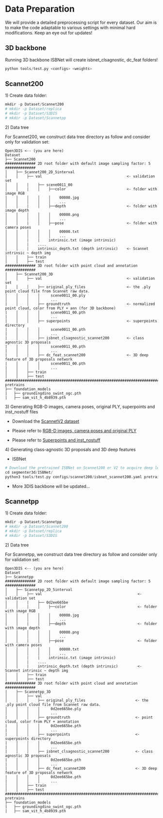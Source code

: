 # Data Preparation

We will provide a detailed preprocessing script for every dataset. Our aim is to make the code adaptable to various settings with minimal hard modifications. Keep an eye out for updates!
## 3D backbone

Running 3D backbone ISBNet will create isbnet_clsagnostic, dc_feat folders!

```python
python tools/test.py <configs> <weights>

```

## Scannet200
1\) Create data folder:
```python
mkdir -p Dataset/Scannet200
# mkdir -p Dataset/replica
# mkdir -p Dataset/S3DIS
# mkdir -p Dataset/Scannetpp

```
2\) Data tree

For Scannet200, we construct data tree directory as follow and consider only for validation set:

```
Open3DIS <-- (you are here)
Dataset
├── Scannet200
############## 2D root folder with default image sampling factor: 5 ##############
│    ├── Scannet200_2D_5interval 
│    │    ├── val                                       <- validation set
│    │    |    ├── scene0011_00
│    │    |    │    ├──color                            <- folder with image RGB
│    │    │    │    │    00000.jpg
│    │    │    │    │    ...
│    │    |    │    ├──depth                            <- folder with image depth
│    │    │    │    │    00000.png
│    │    │    │    │    ...
│    │    |    │    ├──pose                             <- folder with camera poses
│    │    │    │    │    00000.txt
│    │    │    │    │    ...
│    │    |    |    intrinsic.txt (image intrinsic)
│    │    |    ....
│    │    |    intrinsic_depth.txt (depth intrinsic)    <- Scannet intrinsic ~ depth img
│    │    ├── train
│    │    ├── test 
############## 3D root folder with point cloud and annotation ##############
|    ├── Scannet200_3D
│    │    ├── val                                       <- validation set
│    │    │    ├── original_ply_files                   <- the .ply point cloud file from Scannet raw data.
│    │    │    │     scene0011_00.ply
│    │    │    │     ...
|    │    │    ├── groundtruth                          <- normalized point cloud, color from PLY + ann (for 3D backbone)
|    │    │    │     scene0011_00.pth           
|    │    │    │     ...
|    │    │    ├── superpoints                          <- superpoints directory
|    │    │    │     scene0011_00.pth
|    │    │    │     ...
|    │    │    ├── isbnet_clsagnostic_scannet200        <- class agnostic 3D proposals
|    │    │    │     scene0011_00.pth
|    │    │    │     ...
|    │    │    ├── dc_feat_scannet200                   <- 3D deep feature of 3D proposals network
|    │    │    │     scene0011_00.pth
|    │    │    │     ...
│    │    ├── train
│    │    ├── test 
####################################################################################
pretrains
├── foundation_models
|   ├── groundingdino_swint_ogc.pth
|   ├── sam_vit_h_4b8939.pth
```

3\) Generating RGB-D images, camera poses, original PLY, superpoints and inst_nostuff files

* Download the [ScannetV2 dataset](http://www.scan-net.org/)

* Please refer to [RGB-D images, camera poses and original PLY](https://github.com/ScanNet/ScanNet/tree/master/SensReader/python)

* Please refer to [Superpoints and inst_nostuff](https://github.com/VinAIResearch/ISBNet/tree/master/dataset/scannet200)

4\) Generating class-agnostic 3D proposals and 3D deep features

* ISBNet

```python
# Download the pretrained ISBNet on Scannet200 or V2 to acquire deep level feature
cd segmenter3d/ISBNet/
python3 tools/test.py configs/scannet200/isbnet_scannet200.yaml pretrains/scannet200/head_scannetv2_200_val.pth
```

* More 3DIS backbone will be updated...

## Scannetpp
1\) Create data folder:
```python
mkdir -p Dataset/Scannetpp
# mkdir -p Dataset/Scannet200
# mkdir -p Dataset/replica
# mkdir -p Dataset/S3DIS

```
2\) Data tree


For Scannetpp, we construct data tree directory as follow and consider only for validation set:

```
Open3DIS <-- (you are here)
Dataset
├── Scannetpp
############## 2D root folder with default image sampling factor: 5 ##############
│    ├── Scannetpp_2D_5interval 
│    │    ├── val                                            <- validation set
│    │    |    ├── 0d2ee665be
│    │    |    │    ├──color                                 <- folder with image RGB
│    │    │    │    │    00000.jpg
│    │    │    │    │    ...
│    │    |    │    ├──depth                                 <- folder with image depth
│    │    │    │    │    00000.png
│    │    │    │    │    ...
│    │    |    │    ├──pose                                  <- folder with camera poses
│    │    │    │    │    00000.txt
│    │    │    │    │    ...
│    │    |    |    intrinsic.txt (image intrinsic)
│    │    |    ....
│    │    |    intrinsic_depth.txt (depth intrinsic)         <- Scannet intrinsic ~ depth img
│    │    ├── train
│    │    ├── test 
############## 3D root folder with point cloud and annotation ##############
|    ├── Scannetpp_3D
│    │    ├── val                                            
│    │    │    ├── original_ply_files                       <- the .ply point cloud file from Scannet raw data.
│    │    │    │     0d2ee665be.ply
│    │    │    │     ...
|    │    │    ├── groundtruth                              <- point cloud, color from PLY + annotation
|    │    │    │     0d2ee665be.pth           
|    │    │    │     ...
|    │    │    ├── superpoints                              <- superpoints directory
|    │    │    │     0d2ee665be.pth
|    │    │    │     ...
|    │    │    ├── isbnet_clsagnostic_scannet200            <- class agnostic 3D proposals
|    │    │    │     0d2ee665be.pth
|    │    │    │     ...
|    │    │    ├── dc_feat_scannet200                       <- 3D deep feature of 3D proposals network
|    │    │    │     0d2ee665be.pth
|    │    │    │     ...
│    │    ├── train
│    │    ├── test 
####################################################################################
pretrains
├── foundation_models
|   ├── groundingdino_swint_ogc.pth
|   ├── sam_vit_h_4b8939.pth
```